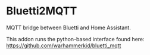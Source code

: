 # Bluetti2MQTT

MQTT bridge between Bluetti and Home Assistant.

This addon runs the python-based interface found here: https://github.com/warhammerkid/bluetti_mqtt